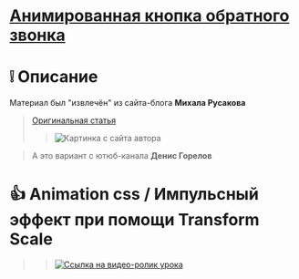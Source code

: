 # [Анимированная кнопка обратного звонка](https://m2in.github.io/PhonePulse/)
# :grey_exclamation: Описание
Материал был "извлечён" из сайта-блога **Михала Русакова**
> [Оригинальная статья](https://myrusakov.ru/css3-pulsating-button.html)
> > ![Картинка с сайта автора](https://myrusakov.ru/images/articles/css3_pulsating_button.jpg)

> А это вариант с ютюб-канала **Денис Горелов**
# :+1: Animation css / Импульсный эффект при помощи Transform Scale
> > [![Ссылка на видео-ролик урока](http://img.youtube.com/vi/e_N8QXHweQk/0.jpg)](https://www.youtube.com/watch?v=e_N8QXHweQk&index=103&list=PLqa1iJytkeUmPZCa-5mAc4lq7Bxa0I6Fk&t=234s)
